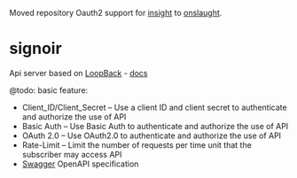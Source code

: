 Moved repository Oauth2 support for [insight](https://github.com/signoir/insight) to [onslaught](https://github.com/signoir/onslaught).

# signoir

Api server based on [LoopBack](http://loopback.io/) - [docs](http://loopback.io/doc/en/lb3/index.html)

@todo: basic feature:

- Client_ID/Client_Secret – Use a client ID and client secret to authenticate and authorize the use of API
- Basic Auth – Use Basic Auth to authenticate and authorize the use of API
- OAuth 2.0 – Use OAuth2.0 to authenticate and authorize the use of API
- Rate-Limit – Limit the number of requests per time unit that the subscriber may access API
- [Swagger](https://swagger.io/specification/) OpenAPI specification 